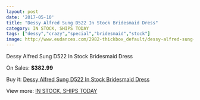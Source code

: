 ```yaml
---
layout: post
date: '2017-05-10'
title: "Dessy Alfred Sung D522 In Stock Bridesmaid Dress"
category: IN STOCK, SHIPS TODAY
tags: ["dessy","crazy","special","bridesmaid","stock"]
image: http://www.eudances.com/2982-thickbox_default/dessy-alfred-sung-d522-in-stock-bridesmaid-dress.jpg
---
```

Dessy Alfred Sung D522 In Stock Bridesmaid Dress

On Sales: **$382.99**
<a href="https://www.eudances.com/en/in-stock-ships-today/1037-dessy-alfred-sung-d522-in-stock-bridesmaid-dress.html"><amp-img layout="responsive" width="600" height="600" src="//www.eudances.com/2982-thickbox_default/dessy-alfred-sung-d522-in-stock-bridesmaid-dress.jpg" alt="Dessy Alfred Sung D522 In Stock Bridesmaid Dress 0" /></a>
<a href="https://www.eudances.com/en/in-stock-ships-today/1037-dessy-alfred-sung-d522-in-stock-bridesmaid-dress.html"><amp-img layout="responsive" width="600" height="600" src="//www.eudances.com/2987-thickbox_default/dessy-alfred-sung-d522-in-stock-bridesmaid-dress.jpg" alt="Dessy Alfred Sung D522 In Stock Bridesmaid Dress 1" /></a>
<a href="https://www.eudances.com/en/in-stock-ships-today/1037-dessy-alfred-sung-d522-in-stock-bridesmaid-dress.html"><amp-img layout="responsive" width="600" height="600" src="//www.eudances.com/2986-thickbox_default/dessy-alfred-sung-d522-in-stock-bridesmaid-dress.jpg" alt="Dessy Alfred Sung D522 In Stock Bridesmaid Dress 2" /></a>
<a href="https://www.eudances.com/en/in-stock-ships-today/1037-dessy-alfred-sung-d522-in-stock-bridesmaid-dress.html"><amp-img layout="responsive" width="600" height="600" src="//www.eudances.com/2985-thickbox_default/dessy-alfred-sung-d522-in-stock-bridesmaid-dress.jpg" alt="Dessy Alfred Sung D522 In Stock Bridesmaid Dress 3" /></a>
<a href="https://www.eudances.com/en/in-stock-ships-today/1037-dessy-alfred-sung-d522-in-stock-bridesmaid-dress.html"><amp-img layout="responsive" width="600" height="600" src="//www.eudances.com/2984-thickbox_default/dessy-alfred-sung-d522-in-stock-bridesmaid-dress.jpg" alt="Dessy Alfred Sung D522 In Stock Bridesmaid Dress 4" /></a>
<a href="https://www.eudances.com/en/in-stock-ships-today/1037-dessy-alfred-sung-d522-in-stock-bridesmaid-dress.html"><amp-img layout="responsive" width="600" height="600" src="//www.eudances.com/2983-thickbox_default/dessy-alfred-sung-d522-in-stock-bridesmaid-dress.jpg" alt="Dessy Alfred Sung D522 In Stock Bridesmaid Dress 5" /></a>

Buy it: [Dessy Alfred Sung D522 In Stock Bridesmaid Dress](https://www.eudances.com/en/in-stock-ships-today/1037-dessy-alfred-sung-d522-in-stock-bridesmaid-dress.html "Dessy Alfred Sung D522 In Stock Bridesmaid Dress")

View more: [IN STOCK, SHIPS TODAY](https://www.eudances.com/en/5-in-stock-ships-today "IN STOCK, SHIPS TODAY")